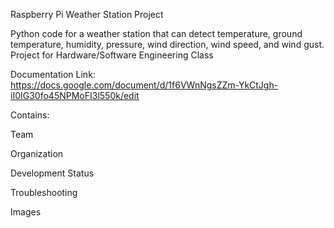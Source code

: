Raspberry Pi Weather Station Project 

Python code for a weather station that can detect temperature, ground temperature, humidity, pressure, wind direction, wind speed, and wind gust.
Project for Hardware/Software Engineering Class 

Documentation Link: 
https://docs.google.com/document/d/1f6VWnNgsZZm-YkCtJgh-iI0IG30fo45NPMoFI3l550k/edit

Contains:

Team 

Organization 

Development Status 

Troubleshooting 

Images 


